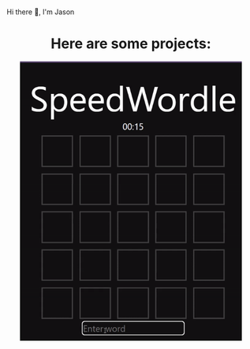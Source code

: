 <h1 align="center"></h1>Hi there 👋, I'm Jason </h1>

<h1 align="center">Here are some projects:</h2>

<div align="center">
  <img align="center" src="speeedWordle.gif" width="450"/>
</div>
